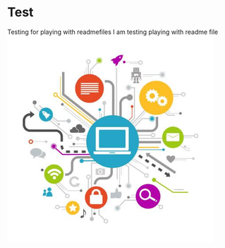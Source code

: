 # Test
Testing for playing with readmefiles
I am testing playing with readme file![image](Testfolder/image.jpg)
